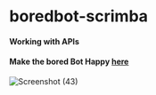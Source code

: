 # boredbot-scrimba
#### Working with APIs

#### Make the bored Bot Happy [here](https://boredbot-scrimba.vercel.app/)


![Screenshot (43)](https://user-images.githubusercontent.com/85759426/142082900-011e7fa7-5b01-4289-93c1-8239760a10cb.png)
